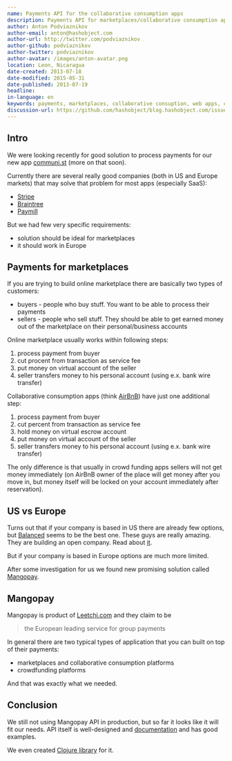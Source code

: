 ```yaml
---
name: Payments API for the collaborative consumption apps
description: Payments API for marketplaces/collaborative consumption apps in Europe
author: Anton Podviaznikov
author-email: anton@hashobject.com
author-url: http://twitter.com/podviaznikov
author-github: podviaznikov
author-twitter: podviaznikov
author-avatar: /images/anton-avatar.png
location: Leon, Nicaragua
date-created: 2013-07-18
date-modified: 2015-05-31
date-published: 2013-07-19
headline:
in-language: en
keywords: payments, marketplaces, collaborative consuption, web apps, clojure, mangopay
discussion-url: https://github.com/hashobject/blog.hashobject.com/issues/4
---
```

## Intro

We were looking recently for good solution to process payments for
our new app [communi.st](http://communi.st) (more on that soon).

Currently there are several really good companies (both in US and Europe markets) that
may solve that problem for most apps (especially SaaS):

  * [Stripe](https://stripe.com/)
  * [Braintree](https://www.braintreepayments.com/)
  * [Paymill](http://paymill.com/)


But we had few very specific requirements:

  * solution should be ideal for marketplaces
  * it should work in Europe


## Payments for marketplaces


If you are trying to build online marketplace there are basically two types of customers:

  * buyers - people who buy stuff. You want to be able to process their payments
  * sellers - people who sell stuff. They should be able to get earned money out of the marketplace on their personal/business accounts

Online marketplace usually works within following steps:

  1. process payment from buyer
  2. cut procent from transaction as service fee
  3. put money on virtual account of the seller
  4. seller transfers money to his personal account (using e.x. bank wire transfer)


Collaborative consumption apps (think [AirBnB](http://airbnb.com)) have just one additional step:

  1. process payment from buyer
  2. cut percent from transaction as service fee
  3. hold money on virtual escrow account
  4. put money on virtual account of the seller
  5. seller transfers money to his personal account (using e.x. bank wire transfer)

The only difference is that usually in crowd funding apps sellers will not get money immediately
(on AirBnB owner of the place will get money after you move in, but money itself will be locked on your account
immediately after reservation).



## US vs Europe

Turns out that if your company is based in US there are already few options,
but [Balanced](https://www.balancedpayments.com/) seems to be the best one.
These guys are really amazing. They are building an open company.
Read about [it](http://www.fastcolabs.com/3008944/open-company/why-i-made-my-payments-startup-an-open-company).


But if your company is based in Europe options are much more limited.

After some investigation for us we found new promising solution called [Mangopay](http://www.mangopay.com/).

## Mangopay

Mangopay is product of [Leetchi.com](http://leetchi.com) and they claim to be
>the European leading service for group payments

In general there are two typical types of application  that you can built on top of their payments:

  * marketplaces and collaborative consumption platforms
  * crowdfunding platforms

And that was exactly what we needed.


## Conclusion

We still not using Mangopay API in production, but so far it looks like it will fit our needs.
API itself is well-designed and [documentation](http://www.mangopay.com/api-references/) and has good examples.

We even created [Clojure library](http://os.hashobject.com/mangopay/) for it.
